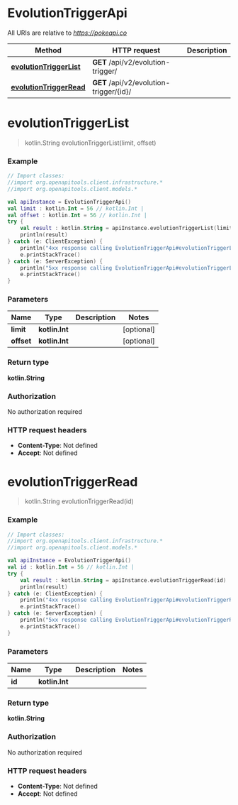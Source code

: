 # EvolutionTriggerApi

All URIs are relative to *https://pokeapi.co*

Method | HTTP request | Description
------------- | ------------- | -------------
[**evolutionTriggerList**](EvolutionTriggerApi.md#evolutionTriggerList) | **GET** /api/v2/evolution-trigger/ | 
[**evolutionTriggerRead**](EvolutionTriggerApi.md#evolutionTriggerRead) | **GET** /api/v2/evolution-trigger/{id}/ | 


<a name="evolutionTriggerList"></a>
# **evolutionTriggerList**
> kotlin.String evolutionTriggerList(limit, offset)



### Example
```kotlin
// Import classes:
//import org.openapitools.client.infrastructure.*
//import org.openapitools.client.models.*

val apiInstance = EvolutionTriggerApi()
val limit : kotlin.Int = 56 // kotlin.Int | 
val offset : kotlin.Int = 56 // kotlin.Int | 
try {
    val result : kotlin.String = apiInstance.evolutionTriggerList(limit, offset)
    println(result)
} catch (e: ClientException) {
    println("4xx response calling EvolutionTriggerApi#evolutionTriggerList")
    e.printStackTrace()
} catch (e: ServerException) {
    println("5xx response calling EvolutionTriggerApi#evolutionTriggerList")
    e.printStackTrace()
}
```

### Parameters

Name | Type | Description  | Notes
------------- | ------------- | ------------- | -------------
 **limit** | **kotlin.Int**|  | [optional]
 **offset** | **kotlin.Int**|  | [optional]

### Return type

**kotlin.String**

### Authorization

No authorization required

### HTTP request headers

 - **Content-Type**: Not defined
 - **Accept**: Not defined

<a name="evolutionTriggerRead"></a>
# **evolutionTriggerRead**
> kotlin.String evolutionTriggerRead(id)



### Example
```kotlin
// Import classes:
//import org.openapitools.client.infrastructure.*
//import org.openapitools.client.models.*

val apiInstance = EvolutionTriggerApi()
val id : kotlin.Int = 56 // kotlin.Int | 
try {
    val result : kotlin.String = apiInstance.evolutionTriggerRead(id)
    println(result)
} catch (e: ClientException) {
    println("4xx response calling EvolutionTriggerApi#evolutionTriggerRead")
    e.printStackTrace()
} catch (e: ServerException) {
    println("5xx response calling EvolutionTriggerApi#evolutionTriggerRead")
    e.printStackTrace()
}
```

### Parameters

Name | Type | Description  | Notes
------------- | ------------- | ------------- | -------------
 **id** | **kotlin.Int**|  |

### Return type

**kotlin.String**

### Authorization

No authorization required

### HTTP request headers

 - **Content-Type**: Not defined
 - **Accept**: Not defined

